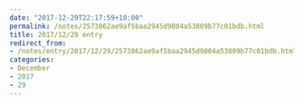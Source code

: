 ```yaml
---
date: "2017-12-29T22:17:59+10:00"
permalink: /notes/2573862ae9af5baa2945d9804a53809b77c01bdb.html
title: 2017/12/29 entry
redirect_from:
- /notes/entry/2017/12/29/2573862ae9af5baa2945d9804a53809b77c01bdb.html
categories:
- December
- 2017
- 29
---
```

